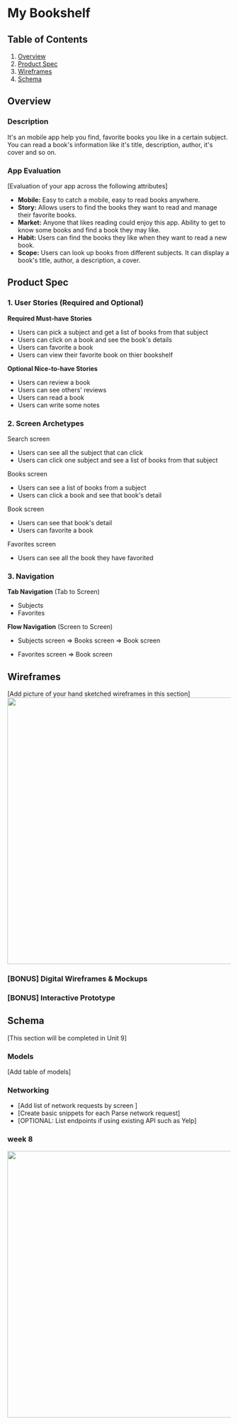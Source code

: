 

# My Bookshelf

## Table of Contents

1. [Overview](#Overview)
2. [Product Spec](#Product-Spec)
3. [Wireframes](#Wireframes)
4. [Schema](#Schema)

## Overview

### Description

It's an mobile app help you find, favorite books you like in a certain subject. You can read a book's information like it's title, description, author, it's cover and so on.

### App Evaluation

[Evaluation of your app across the following attributes]
- **Mobile:** Easy to catch a mobile, easy to read books anywhere.
- **Story:** Allows users to find the books they want to read and manage their favorite books.
- **Market:** Anyone that likes reading could enjoy this app. Ability to get to know some books and find a book they may like.
- **Habit:** Users can find the books they like when they want to read a new book.
- **Scope:** Users can look up books from different subjects. It can display a book's title, author, a description, a cover.
## Product Spec

### 1. User Stories (Required and Optional)

**Required Must-have Stories**

* Users can pick a subject and get a list of books from that subject
* Users can click on a book and see the book's details
* Users can favorite a book
* Users can view their favorite book on thier bookshelf

**Optional Nice-to-have Stories**

* Users can review a book
* Users can see others' reviews
* Users can read a book
* Users can write some notes

### 2. Screen Archetypes

Search screen
* Users can see all the subject that can click
* Users can click one subject and see a list of books from that subject

Books screen
* Users can see a list of books from a subject
* Users can click a book and see that book's detail

Book screen
* Users can see that book's detail
* Users can favorite a book

Favorites screen
* Users can see all the book they have favorited

### 3. Navigation

**Tab Navigation** (Tab to Screen)

* Subjects
* Favorites

**Flow Navigation** (Screen to Screen)

- Subjects screen
=> Books screen
=> Book screen

- Favorites screen
=> Book screen
## Wireframes

[Add picture of your hand sketched wireframes in this section]
<img src="YOUR_WIREFRAME_IMAGE_URL" width=600>

### [BONUS] Digital Wireframes & Mockups

### [BONUS] Interactive Prototype

## Schema 

[This section will be completed in Unit 9]

### Models

[Add table of models]

### Networking

- [Add list of network requests by screen ]
- [Create basic snippets for each Parse network request]
- [OPTIONAL: List endpoints if using existing API such as Yelp]

### week 8
<img src="https://i.imgur.com/y5cfor9.png" width=600>


